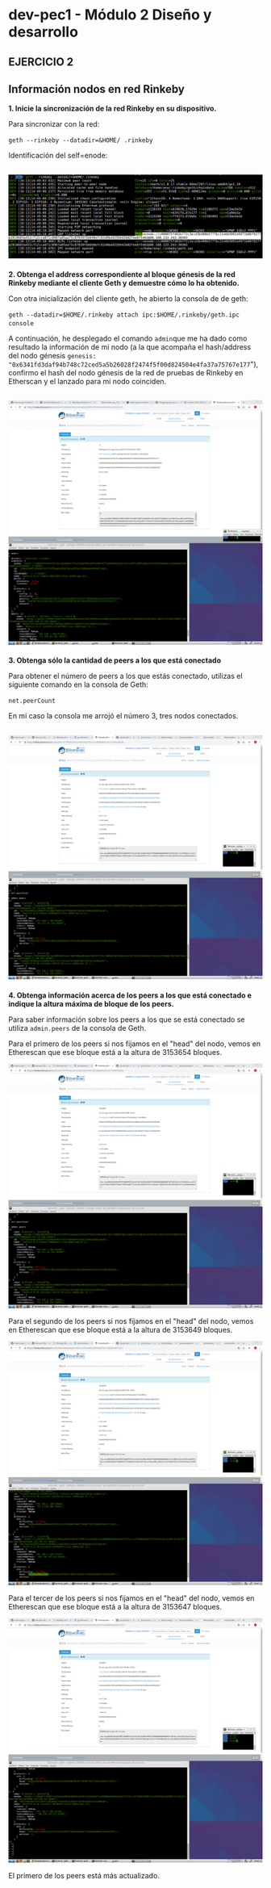 # dev-pec1 - Módulo 2 Diseño y desarrollo

## EJERCICIO 2

**Información nodos en red Rinkeby** 
---

**1. Inicie la sincronización de la red Rinkeby en su dispositivo.**

Para sincronizar con la red: 

`geth --rinkeby --datadir=&HOME/ .rinkeby`

Identificación del self=enode:

![Sincronización red Rinkeby](https://github.com/anakb/dev-pec1/blob/master/Ejercicio%202/1.png "Sincronización red Rinkeby")
---

**2. Obtenga el address correspondiente al bloque génesis de la red Rinkeby mediante el cliente Geth y demuestre cómo lo ha obtenido.**

Con otra inicialización del cliente geth, he abierto la consola de de geth:

`geth --datadir=$HOME/.rinkeby attach ipc:$HOME/.rinkeby/geth.ipc console`

A continuación, he desplegado el comando `admin`que me ha dado como resultado la información de mi nodo (a la que acompaña el hash/address del nodo génesis `genesis: "0x6341fd3daf94b748c72ced5a5b26028f2474f5f00d824504e4fa37a75767e177`"), confirmo el hash del nodo génesis de la red de pruebas de Rinkeby en Etherscan y el lanzado para mi nodo coinciden.

![Bloque génesis](https://github.com/anakb/dev-pec1/blob/master/Ejercicio%202/2.png "Bloque génesis")
---

**3. Obtenga sólo la cantidad de peers a los que está conectado**

Para obtener el número de peers a los que estás conectado, utilizas el siguiente comando en la consola de Geth: 

`net.peerCount`

En mi caso la consola me arrojó el número 3, tres nodos conectados.

![Cantidad de peers](https://github.com/anakb/dev-pec1/blob/master/Ejercicio%202/3.png "Cantidad de peers")
---

**4. Obtenga información acerca de los peers a los que está conectado e indique la altura máxima de bloque de los peers.**

Para saber información sobre los peers a los que se está conectado se utiliza `admin.peers` de la consola de Geth. 

Para el primero de los peers si nos fijamos en el "head" del nodo, vemos en Etherescan que ese bloque está a la altura de 3153654 bloques. 

![Peer 1](https://github.com/anakb/dev-pec1/blob/master/Ejercicio%202/3.png "Peer 1")

Para el segundo de los peers si nos fijamos en el "head" del nodo, vemos en Etherescan que ese bloque está a la altura de 3153649 bloques. 

![Peer 2](https://github.com/anakb/dev-pec1/blob/master/Ejercicio%202/4.png "Peer 2")


Para el tercer de los peers si nos fijamos en el "head" del nodo, vemos en Etherescan que ese bloque está a la altura de 3153647 bloques. 

![Peer 3](https://github.com/anakb/dev-pec1/blob/master/Ejercicio%202/5.png "Peer 3")

El primero de los peers está más actualizado. 